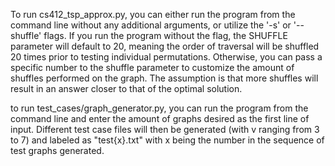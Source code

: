 To run cs412_tsp_approx.py, you can either run the program from the command line without any additional arguments, or utilize the '-s' or '--shuffle' flags.
If you run the program without the flag, the SHUFFLE parameter will default to 20, meaning the order of traversal will be shuffled 20 times prior to testing individual permutations. 
Otherwise, you can pass a specific number to the shuffle parameter to customize the amount of shuffles performed on the graph. 
The assumption is that more shuffles will result in an answer closer to that of the optimal solution. 

to run test_cases/graph_generator.py, you can run the program from the command line and enter the amount of graphs desired as the first line of input. Different test case files will then be generated (with v ranging from 3 to 7) and labeled as "test{x}.txt" with x being the number in the sequence of test graphs generated.